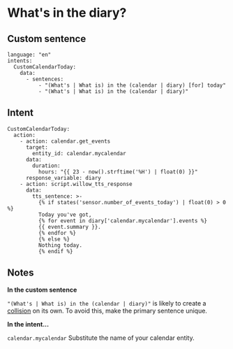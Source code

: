 # What's in the diary?

## Custom sentence
```
language: "en"
intents:
  CustomCalendarToday:
    data:
      - sentences:
          - "(What's | What is) in the (calendar | diary) [for] today"
          - "(What's | What is) in the (calendar | diary)"
```
## Intent
```
CustomCalendarToday:
  action:
    - action: calendar.get_events
      target:
        entity_id: calendar.mycalendar
      data:
        duration:
          hours: "{{ 23 - now().strftime('%H') | float(0) }}"
      response_variable: diary
    - action: script.willow_tts_response
      data:
        tts_sentence: >-
          {% if states('sensor.number_of_events_today') | float(0) > 0 %}
          Today you've got, 
          {% for event in diary['calendar.mycalendar'].events %} 
          {{ event.summary }}.
          {% endfor %}
          {% else %}
          Nothing today.
          {% endif %}
```
## Notes

**In the custom sentence**

```"(What's | What is) in the (calendar | diary)"``` is likely to create a [collision](https://github.com/jackjourneyman/custom-sentences-and-intents-in-Home-Assistant/tree/main?tab=readme-ov-file#collisions) on its own. To avoid this, make the primary sentence unique.

**In the intent...**

```calendar.mycalendar``` Substitute the name of your calendar entity.



